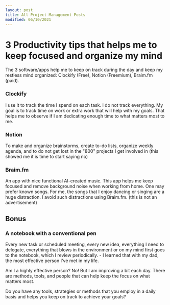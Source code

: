 ```yaml
---
layout: post
title: All Project Management Posts
modified: 06/10/2021
---
```


# 3 Productivity tips that helps me to keep focused and organize my mind

The 3 software/apps help me to keep on track during the day and keep my restless mind organized: Clockify (Free), Notion (Freemium), Braim.fm (paid). 

### Clockify  
  
I use it to track the time I spend on each task. I do not track everything. My goal is to track time on work or extra work that will help with my goals. That helps me to observe if I am dedicating enough time to what matters most to me.

### Notion 
  
To make and organize brainstorms, create to-do lists, organize weekly agenda, and to do not get lost in the "800" projects I get involved in (this showed me it is time to start saying no)

### Braim.fm 
  
An app with nice functional AI-created music. This app helps me keep focused and remove background noise when working from home. One may prefer known songs. For me, the songs that I enjoy dancing or singing are a huge distraction. I avoid such distractions using Braim.fm. (this is not an advertisement)

## Bonus

### A notebook with a conventional pen 
  
Every new task or scheduled meeting, every new idea, everything I need to delegate, everything that blows in the environment or on my mind first goes to the notebook, which I review periodically. - I learned that with my dad, the most effective person I've met in my life.  

Am I a highly effective person? No! But I am improving a bit each day. There are methods, tools, and people that can help keep the focus on what matters most.  

Do you have any tools, strategies or methods that you employ in a daily basis and helps you keep on track to achieve your goals? 
